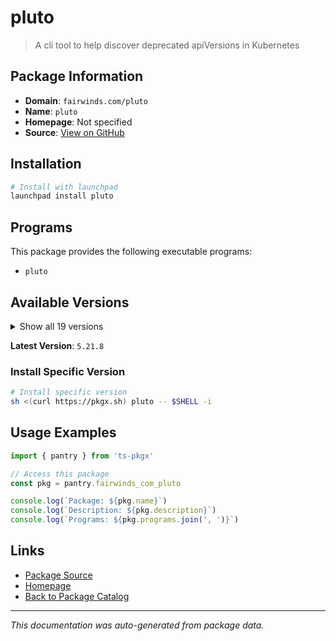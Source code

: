 # pluto

> A cli tool to help discover deprecated apiVersions in Kubernetes

## Package Information

- **Domain**: `fairwinds.com/pluto`
- **Name**: `pluto`
- **Homepage**: Not specified
- **Source**: [View on GitHub](https://github.com/pkgxdev/pantry/tree/main/projects/fairwinds.com/pluto/package.yml)

## Installation

```bash
# Install with launchpad
launchpad install pluto
```

## Programs

This package provides the following executable programs:

- `pluto`

## Available Versions

<details>
<summary>Show all 19 versions</summary>

- `5.21.8`, `5.21.7`, `5.21.6`, `5.21.4`, `5.21.3`
- `5.21.2`, `5.21.1`, `5.21.0`, `5.20.3`, `5.20.2`
- `5.20.1`, `5.20.0`, `5.19.4`, `5.19.3`, `5.19.2`
- `5.19.1`, `5.19.0`, `5.18.6`, `5.18.5`

</details>

**Latest Version**: `5.21.8`

### Install Specific Version

```bash
# Install specific version
sh <(curl https://pkgx.sh) pluto -- $SHELL -i
```

## Usage Examples

```typescript
import { pantry } from 'ts-pkgx'

// Access this package
const pkg = pantry.fairwinds_com_pluto

console.log(`Package: ${pkg.name}`)
console.log(`Description: ${pkg.description}`)
console.log(`Programs: ${pkg.programs.join(', ')}`)
```

## Links

- [Package Source](https://github.com/pkgxdev/pantry/tree/main/projects/fairwinds.com/pluto/package.yml)
- [Homepage](#)
- [Back to Package Catalog](../package-catalog.md)

---

*This documentation was auto-generated from package data.*

